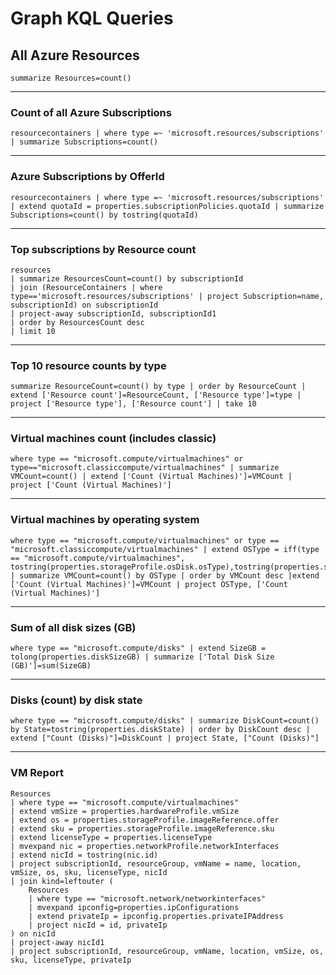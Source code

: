 # Graph KQL Queries


## All Azure Resources

```
summarize Resources=count()
```

- - - 

### Count of all Azure Subscriptions

```
resourcecontainers | where type =~ 'microsoft.resources/subscriptions' | summarize Subscriptions=count()
```

- - - 

### Azure Subscriptions by OfferId

```
resourcecontainers | where type =~ 'microsoft.resources/subscriptions' | extend quotaId = properties.subscriptionPolicies.quotaId | summarize Subscriptions=count() by tostring(quotaId)
```

- - - 

### Top subscriptions by Resource count

```
resources
| summarize ResourcesCount=count() by subscriptionId
| join (ResourceContainers | where type=='microsoft.resources/subscriptions' | project Subscription=name, subscriptionId) on subscriptionId
| project-away subscriptionId, subscriptionId1
| order by ResourcesCount desc
| limit 10
```

- - - 

### Top 10 resource counts by type

```
summarize ResourceCount=count() by type | order by ResourceCount | extend ['Resource count']=ResourceCount, ['Resource type']=type | project ['Resource type'], ['Resource count'] | take 10
```

- - - 

### Virtual machines count (includes classic)

```
where type == "microsoft.compute/virtualmachines" or type=="microsoft.classiccompute/virtualmachines" | summarize VMCount=count() | extend ['Count (Virtual Machines)']=VMCount | project ['Count (Virtual Machines)']
```

- - - 

### Virtual machines by operating system

```
where type == "microsoft.compute/virtualmachines" or type == "microsoft.classiccompute/virtualmachines" | extend OSType = iff(type == "microsoft.compute/virtualmachines", tostring(properties.storageProfile.osDisk.osType),tostring(properties.storageProfile.operatingSystemDisk.operatingSystem))  | summarize VMCount=count() by OSType | order by VMCount desc |extend ['Count (Virtual Machines)']=VMCount | project OSType, ['Count (Virtual Machines)']
```

- - - 

### Sum of all disk sizes (GB)

```
where type == "microsoft.compute/disks" | extend SizeGB = tolong(properties.diskSizeGB) | summarize ['Total Disk Size (GB)']=sum(SizeGB)
```

- - - 

### Disks (count) by disk state

```
where type == "microsoft.compute/disks" | summarize DiskCount=count() by State=tostring(properties.diskState) | order by DiskCount desc | extend ["Count (Disks)"]=DiskCount | project State, ["Count (Disks)"]
```

- - - 

### VM Report

```
Resources
| where type == "microsoft.compute/virtualmachines"
| extend vmSize = properties.hardwareProfile.vmSize
| extend os = properties.storageProfile.imageReference.offer
| extend sku = properties.storageProfile.imageReference.sku
| extend licenseType = properties.licenseType
| mvexpand nic = properties.networkProfile.networkInterfaces
| extend nicId = tostring(nic.id)
| project subscriptionId, resourceGroup, vmName = name, location, vmSize, os, sku, licenseType, nicId
| join kind=leftouter (
	Resources
	| where type == "microsoft.network/networkinterfaces"
	| mvexpand ipconfig=properties.ipConfigurations
	| extend privateIp = ipconfig.properties.privateIPAddress
    | project nicId = id, privateIp
) on nicId
| project-away nicId1
| project subscriptionId, resourceGroup, vmName, location, vmSize, os, sku, licenseType, privateIp
```